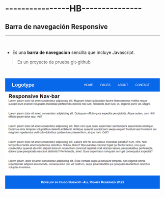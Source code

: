<!--este es un comentario en Markdown, idéntico a uno de Html-->
# **----------------HB---------------**

## **Barra de navegación Responsive** 
<hr>

<br>

* Es una **barra de navegacion** sencilla que incluye Javascript.

>Es un proyecto de prueba git-github

<br>

![imagen](/images/img-1.png)


